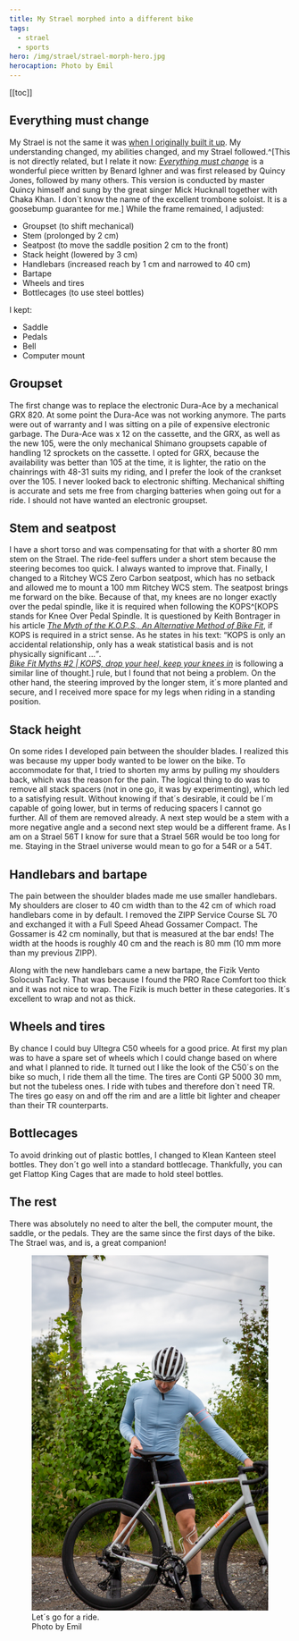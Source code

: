 ```yaml
---
title: My Strael morphed into a different bike
tags:
  - strael
  - sports
hero: /img/strael/strael-morph-hero.jpg
herocaption: Photo by Emil
---
```


[[toc]]

## Everything must change

My Strael is not the same it was [when I originally built it up](/2022-04-14-fairlight-strael-build-log/). My understanding changed, my abilities changed, and my Strael followed.^[This is not directly related, but I relate it now: [<cite>Everything must change</cite>](https://youtu.be/zoLFxzNK4Lk?si=b_JYC-uS-U0JjdXF) is a wonderful piece written by Benard Ighner and was first released by Quincy Jones, followed by many others. This version is conducted by master Quincy himself and sung by the great singer Mick Hucknall together with Chaka Khan. I don´t know the name of the excellent trombone soloist. It is a goosebump guarantee for me.] While the frame remained, I adjusted:

- Groupset (to shift mechanical)
- Stem (prolonged by 2 cm)
- Seatpost (to move the saddle position 2 cm to the front)
- Stack height (lowered by 3 cm)
- Handlebars (increased reach by 1 cm and narrowed to 40 cm)
- Bartape
- Wheels and tires
- Bottlecages (to use steel bottles)

I kept:

- Saddle
- Pedals
- Bell
- Computer mount

## Groupset

The first change was to replace the electronic Dura-Ace by a mechanical GRX 820. At some point the Dura-Ace was not working anymore. The parts were out of warranty and I was sitting on a pile of expensive electronic garbage. The Dura-Ace was x 12 on the cassette, and the GRX, as well as the new 105, were the only mechanical Shimano groupsets capable of handling 12 sprockets on the cassette. I opted for GRX, because the availability was better than 105 at the time, it is lighter, the ratio on the chainrings with 48-31 suits my riding, and I prefer the look of the crankset over the 105. I never looked back to electronic shifting. Mechanical shifting is accurate and sets me free from charging batteries when going out for a ride. I should not have wanted an electronic groupset.

## Stem and seatpost

I have a short torso and was compensating for that with a shorter 80 mm stem on the Strael. The ride-feel suffers under a short stem because the steering becomes too quick. I always wanted to improve that. Finally, I changed to a Ritchey WCS Zero Carbon seatpost, which has no setback and allowed me to mount a 100 mm Ritchey WCS stem. The seatpost brings me forward on the bike. Because of that, my knees are no longer exactly over the pedal spindle, like it is required when following the <abbr>KOPS</abbr>^[<abbr>KOPS</abbr> stands for Knee Over Pedal Spindle. It is questioned by Keith Bontrager in his article [<cite>The Myth of the K.O.P.S., An Alternative Method of Bike Fit</cite>](https://www.sheldonbrown.com/kops.html), if <abbr>KOPS</abbr> is required in a strict sense. As he states in his text: <q>KOPS is only an accidental relationship, only has a weak statistical basis and is not physically significant …</q>.<br>[<cite> Bike Fit Myths #2 | KOPS, drop your heel, keep your knees in</cite>](https://youtu.be/dRo5vmJWWhw?si=cJylhR_GvYX0tAoF) is following a similar line of thought.] rule, but I found that not being a problem. On the other hand, the steering improved by the longer stem, it´s more planted and secure, and I received more space for my legs when riding in a standing position.

## Stack height

On some rides I developed pain between the shoulder blades. I realized this was because my upper body wanted to be lower on the bike. To accommodate for that, I tried to shorten my arms by pulling my shoulders back, which was the reason for the pain. The logical thing to do was to remove all stack spacers (not in one go, it was by experimenting), which led to a satisfying result. Without knowing if that´s desirable, it could be I´m capable of going lower, but in terms of reducing spacers I cannot go further. All of them are removed already. A next step would be a stem with a more negative angle and a second next step would be a different frame. As I am on a Strael 56T I know for sure that a Strael 56R would be too long for me. Staying in the Strael universe would mean to go for a 54R or a 54T.

## Handlebars and bartape

The pain between the shoulder blades made me use smaller handlebars. My shoulders are closer to 40 cm width than to the 42 cm of which road handlebars come in by default. I removed the ZIPP Service Course SL 70 and exchanged it with a Full Speed Ahead Gossamer Compact. The Gossamer is 42 cm nominally, but that is measured at the bar ends! The width at the hoods is roughly 40 cm and the reach is 80 mm (10 mm more than my previous ZIPP).

Along with the new handlebars came a new bartape, the Fizik Vento Solocush Tacky. That was because I found the PRO Race Comfort too thick and it was not nice to wrap. The Fizik is much better in these categories. It´s excellent to wrap and not as thick.

## Wheels and tires

By chance I could buy Ultegra C50 wheels for a good price. At first my plan was to have a spare set of wheels which I could change based on where and what I planned to ride. It turned out I like the look of the C50´s on the bike so much, I ride them all the time. The tires are Conti GP 5000 30 mm, but not the tubeless ones. I ride with tubes and therefore don´t need TR. The tires go easy on and off the rim and are a little bit lighter and cheaper than their TR counterparts.

## Bottlecages

To avoid drinking out of plastic bottles, I changed to Klean Kanteen steel bottles. They don´t go well into a standard bottlecage. Thankfully, you can get Flattop King Cages that are made to hold steel bottles.

## The rest

There was absolutely no need to alter the bell, the computer mount, the saddle, or the pedals. They are the same since the first days of the bike. The Strael was, and is, a great companion!

<figure>
<img src="/img/strael/leave-for-a-ride.jpg">
<figcaption>Let´s go for a ride.<br>Photo by Emil</figcaption>
</figure>
